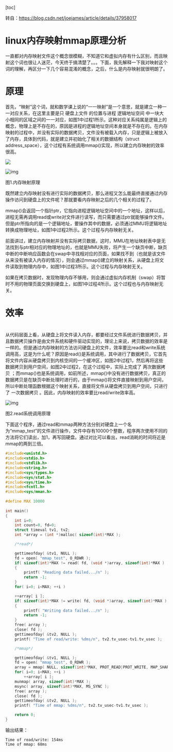 [toc]

转自：https://blog.csdn.net/joejames/article/details/37958017



# linux内存映射mmap原理分析

一直都对内存映射文件这个概念很模糊，不知道它和虚拟内存有什么区别，而且映射这个词也很让人迷茫，今天终于搞清楚了。。。下面，我先解释一下我对映射这个词的理解，再区分一下几个容易混淆的概念，之后，什么是内存映射就很明朗了。

 

# 原理

首先，“映射”这个词，就和数学课上说的“一一映射”是一个意思，就是建立一种一一对应关系，在这里主要是只 硬盘上文件 的位置与进程 逻辑地址空间 中一块大小相同的区域之间的一一对应，如图1中过程1所示。这种对应关系纯属是逻辑上的概念，物理上是不存在的，原因是进程的逻辑地址空间本身就是不存在的。在内存映射的过程中，并没有实际的数据拷贝，文件没有被载入内存，只是逻辑上被放入了内存，具体到代码，就是建立并初始化了相关的数据结构（struct address_space），这个过程有系统调用mmap()实现，所以建立内存映射的效率很高。

![](https://upload-images.jianshu.io/upload_images/8795022-b2fff0e8fb45cf76?imageMogr2/auto-orient/strip|imageView2/2/w/726/format/webp)

 ![img](http://images.cnitblog.com/blog/552564/201401/02145318-a28b8755b7e447c599a1a1895858a9c6.gif)

图1.内存映射原理 

 

既然建立内存映射没有进行实际的数据拷贝，那么进程又怎么能最终直接通过内存操作访问到硬盘上的文件呢？那就要看内存映射之后的几个相关的过程了。

 

mmap()会返回一个指针ptr，它指向进程逻辑地址空间中的一个地址，这样以后，进程无需再调用read或write对文件进行读写，而只需要通过ptr就能够操作文件。但是ptr所指向的是一个逻辑地址，要操作其中的数据，必须通过MMU将逻辑地址转换成物理地址，如图1中过程2所示。这个过程与内存映射无关。

 

前面讲过，建立内存映射并没有实际拷贝数据，这时，MMU在地址映射表中是无法找到与ptr相对应的物理地址的，也就是MMU失败，将产生一个缺页中断，缺页中断的中断响应函数会在swap中寻找相对应的页面，如果找不到（也就是该文件从来没有被读入内存的情况），则会通过mmap()建立的映射关系，从硬盘上将文件读取到物理内存中，如图1中过程3所示。这个过程与内存映射无关。

 

如果在拷贝数据时，发现物理内存不够用，则会通过虚拟内存机制（swap）将暂时不用的物理页面交换到硬盘上，如图1中过程4所示。这个过程也与内存映射无关。

 

# 效率

#  

从代码层面上看，从硬盘上将文件读入内存，都要经过文件系统进行数据拷贝，并且数据拷贝操作是由文件系统和硬件驱动实现的，理论上来说，拷贝数据的效率是一样的。但是通过内存映射的方法访问硬盘上的文件，效率要比read和write系统调用高，这是为什么呢？原因是read()是系统调用，其中进行了数据拷贝，它首先将文件内容从硬盘拷贝到内核空间的一个缓冲区，如图2中过程1，然后再将这些数据拷贝到用户空间，如图2中过程2，在这个过程中，实际上完成了 两次数据拷贝 ；而mmap()也是系统调用，如前所述，mmap()中没有进行数据拷贝，真正的数据拷贝是在缺页中断处理时进行的，由于mmap()将文件直接映射到用户空间，所以中断处理函数根据这个映射关系，直接将文件从硬盘拷贝到用户空间，只进行了 一次数据拷贝 。因此，内存映射的效率要比read/write效率高。

![img](http://images.cnitblog.com/blog/552564/201401/02145346-f97b72a1aee84cb59075fed5da0bae62.gif)

图2.read系统调用原理

 

下面这个程序，通过read和mmap两种方法分别对硬盘上一个名为“mmap_test”的文件进行操作，文件中存有10000个整数，程序两次使用不同的方法将它们读出，加1，再写回硬盘。通过对比可以看出，read消耗的时间将近是mmap的两到三倍。 



```c
#include<unistd.h>
#include<stdio.h>
#include<stdlib.h>
#include<string.h>
#include<sys/types.h>
#include<sys/stat.h>
#include<sys/time.h>
#include<fcntl.h>
#include<sys/mman.h>
 
#define MAX 10000
 
int main()
{
    int i=0;
    int count=0, fd=0;
    struct timeval tv1, tv2;
    int *array = (int *)malloc( sizeof(int)*MAX );

    /*read*/

    gettimeofday( &tv1, NULL );
    fd = open( "mmap_test", O_RDWR );
    if( sizeof(int)*MAX != read( fd, (void *)array, sizeof(int)*MAX ) )
    {
        printf( "Reading data failed.../n" );
        return -1;
    }
    for( i=0; i<MAX; ++i )

    ++array[ i ];
    if( sizeof(int)*MAX != write( fd, (void *)array, sizeof(int)*MAX ) )
    {
        printf( "Writing data failed.../n" );
        return -1;
    }
    free( array );
    close( fd );
    gettimeofday( &tv2, NULL );
    printf( "Time of read/write: %dms/n", tv2.tv_usec-tv1.tv_usec );

    /*mmap*/

    gettimeofday( &tv1, NULL );
    fd = open( "mmap_test", O_RDWR );
    array = mmap( NULL, sizeof(int)*MAX, PROT_READ|PROT_WRITE, MAP_SHARED, fd, 0 );
    for( i=0; i<MAX; ++i )
        ++array[ i ];
    munmap( array, sizeof(int)*MAX );
    msync( array, sizeof(int)*MAX, MS_SYNC );
    free( array );
    close( fd );
    gettimeofday( &tv2, NULL );
    printf( "Time of mmap: %dms/n", tv2.tv_usec-tv1.tv_usec );

    return 0;
}
```



输出结果：

```shell
Time of read/write: 154ms
Time of mmap: 68ms
```


